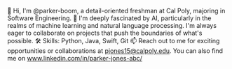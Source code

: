 👋 Hi, I'm @parker-boom, a detail-oriented freshman at Cal Poly, majoring in Software Engineering.
🌱 I'm deeply fascinated by AI, particularly in the realms of machine learning and natural language processing. I'm always eager to collaborate on projects that push the boundaries of what's possible.
🛠 Skills: Python, Java, Swift, Git
📫 Reach out to me for exciting opportunities or collaborations at pjones15@calpoly.edu. You can also find me on www.linkedin.com/in/parker-jones-abc/
